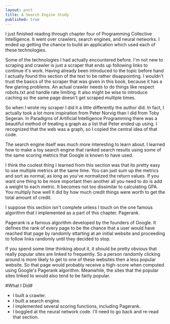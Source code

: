 ```yaml
---
layout: post
title: A Search Engine Study
published: true
---
```

I just finished reading through chapter four of Programming Collective Intelligence. It went over crawlers, search engines, and neural networks. I ended up getting the chance to build an application which used each of these technologies.

Some of the technologies I had actually encountered before. I'm not new to scraping and crawler is just a scraper that ends up following links to continue it's work. Having already been introduced to the topic before hand I actually found this section of the text to be rather disappointing. I wouldn't trust the basics of the scraper that was given in this book, because it has a few glaring problems. An actual crawler needs to do things like respect robots.txt and handle rate limiting. It also might be wise to introduce caching so the same page doesn't get scraped multiple times.

So when I wrote my scraper I did it a little differently the author did. In fact, I actually took a lot more inspiration from Peter Norvig than I did from Toby Segeran. In Paradigms of Artificial Intelligence Programming there was a beautiful method of treating a graph as a list that Peter ended up using. I recognized that the web was a graph, so I copied the central idea of that code.

The search engine itself was much more interesting to learn about. I learned how to make a toy search engine that ranked search results using some of the same scoring metrics that Google is known to have used.

I think the coolest thing I learned from this section was that its pretty easy to use multiple metrics at the same time. You can just sum up the metrics and sort as normal, as long as you've normalized the return values. If you want one thing to be more important then another all you need to do is add a weight to each metric. It becomes not too dissimilar to calculating GPA. You multiply how well it did by how much credit things were worth to get the total amount of credit.

I suppose this section isn't complete unless I touch on the one famous algorithm that I implemented as a part of this chapter. Pagerank.

Pagerank is a famous algorithm developed by the founders of Google. It defines the rank of every page to be the chance that a user would have reached that page by randomly sttarting at an initial website and proceeding to follow links randomly until they decided to stop.

If you spend some time thinking about it, it should be pretty obvious that really popular sites are linked to frequently. So a person randomly clicking around is more likely to get to one of these websites then a less popular website. So that page would probably receive a high-score when computed using Google's Pagerank algorithm. Meanwhile, the sites that the popular sites linked to would also tend to be fairly popular.

#What I Did#

- I built a crawler.
- I built a search engine.
- I implemented several scoring functions, including Pagerank.
- I boggled at the neural network code. I'll need to go back and re-read that section.